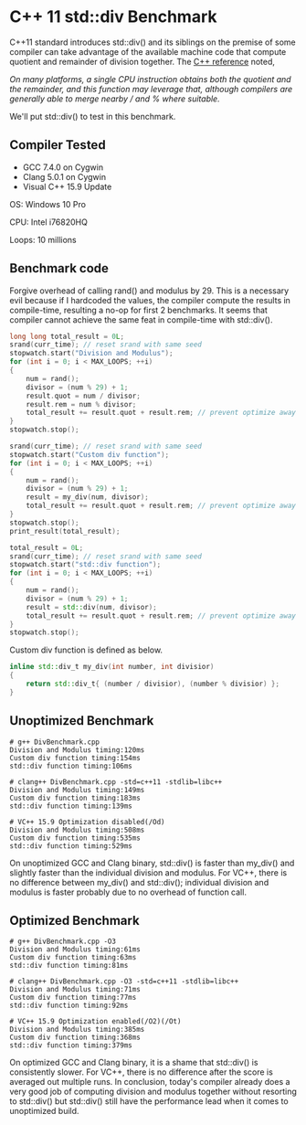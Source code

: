 # C++ 11 std::div Benchmark

C++11 standard introduces std::div() and its siblings on the premise of some compiler can take advantage of the available machine code that compute quotient and remainder of division together. The [C++ reference](https://en.cppreference.com/w/cpp/numeric/math/div) noted,

_On many platforms, a single CPU instruction obtains both the quotient and the remainder, and this function may leverage that, although compilers are generally able to merge nearby / and % where suitable._

We'll put std::div() to test in this benchmark.

## Compiler Tested

* GCC 7.4.0 on Cygwin
* Clang 5.0.1 on Cygwin
* Visual C++ 15.9 Update

OS: Windows 10 Pro

CPU: Intel i76820HQ

Loops: 10 millions

## Benchmark code

Forgive overhead of calling rand() and modulus by 29. This is a necessary evil because if I hardcoded the values, the compiler compute the results in compile-time, resulting a no-op for first 2 benchmarks. It seems that compiler cannot achieve the same feat in compile-time with std::div().

```Cpp
long long total_result = 0L;
srand(curr_time); // reset srand with same seed
stopwatch.start("Division and Modulus");
for (int i = 0; i < MAX_LOOPS; ++i)
{
    num = rand();
    divisor = (num % 29) + 1;
    result.quot = num / divisor;
    result.rem = num % divisor;
    total_result += result.quot + result.rem; // prevent optimize away
}
stopwatch.stop();

srand(curr_time); // reset srand with same seed
stopwatch.start("Custom div function");
for (int i = 0; i < MAX_LOOPS; ++i)
{
    num = rand();
    divisor = (num % 29) + 1;
    result = my_div(num, divisor);
    total_result += result.quot + result.rem; // prevent optimize away
}
stopwatch.stop();
print_result(total_result);

total_result = 0L;
srand(curr_time); // reset srand with same seed
stopwatch.start("std::div function");
for (int i = 0; i < MAX_LOOPS; ++i)
{
    num = rand();
    divisor = (num % 29) + 1;
    result = std::div(num, divisor);
    total_result += result.quot + result.rem; // prevent optimize away
}
stopwatch.stop();

```

Custom div function is defined as below.

```Cpp
inline std::div_t my_div(int number, int divisior)
{
    return std::div_t{ (number / divisior), (number % divisior) };
}
```

## Unoptimized Benchmark

```
# g++ DivBenchmark.cpp 
Division and Modulus timing:120ms
Custom div function timing:154ms
std::div function timing:106ms

# clang++ DivBenchmark.cpp -std=c++11 -stdlib=libc++
Division and Modulus timing:149ms
Custom div function timing:183ms
std::div function timing:139ms

# VC++ 15.9 Optimization disabled(/Od)
Division and Modulus timing:508ms
Custom div function timing:535ms
std::div function timing:529ms
```

On unoptimized GCC and Clang binary, std::div() is faster than my_div() and slightly faster than the individual division and modulus. For VC++, there is no difference between my_div() and std::div(); individual division and modulus is faster probably due to no overhead of function call.

## Optimized Benchmark

```
# g++ DivBenchmark.cpp -O3
Division and Modulus timing:61ms
Custom div function timing:63ms
std::div function timing:81ms

# clang++ DivBenchmark.cpp -O3 -std=c++11 -stdlib=libc++
Division and Modulus timing:71ms
Custom div function timing:77ms
std::div function timing:92ms

# VC++ 15.9 Optimization enabled(/O2)(/Ot)
Division and Modulus timing:385ms
Custom div function timing:368ms
std::div function timing:379ms
```

On optimized GCC and Clang binary, it is a shame that std::div() is consistently slower. For VC++, there is no difference after the score is averaged out multiple runs. In conclusion, today's compiler already does a very good job of computing division and modulus together without resorting to std::div() but std::div() still have the performance lead when it comes to unoptimized build.



